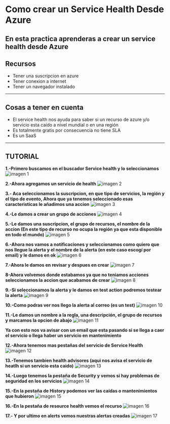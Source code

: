 # Como crear un Service Health Desde Azure

**En esta practica aprenderas a crear un service health desde Azure**
------------------------
## Recursos
- Tener una suscripcion en azure
- Tener conexion a internet
- Tener un navegador instalado
  
-------------------------
## Cosas a tener en cuenta
- El service health nos ayuda para saber si un recurso de azure y/o servicio esta caído a nivel mundial o en una región
- Es totalmente gratis por consecuencia no tiene SLA
- Es un SaaS
  
-------------------------
## TUTORIAL

**1.-Primero buscamos en el buscador Service health y lo seleccionamos**
![imagen 1](imagenes/1.png)

**2.-Ahora agregamos un servicio de health**
![imagen 2](imagenes/2.png)

**3.- Aca seleccionamos la suscripcion, en que tipo de servicios, la región y el tipo de evento, Ahora que ya tenemos seleccionado esas caracteristicas le añadimos una accion**
![imagen 3](imagenes/3.png)

**4.-Le damos a crear un grupo de acciones**
![imagen 4](imagenes/4.png)

**5.-Le damos una suscripcion, el grupo de recursos, el nombre de la accion (En este tipo de recurso no ocupa la región ya que esta disponible en todo el mundo)**
![imagen 5](imagenes/5.png)

**6.-Ahora nos vamos a notificaciones y seleccionamos como quiero que nos llegue la alerta y el nombre de la alerta (en este caso escogí por email) y le damos en ok**
![imagen 6](imagenes/6.png)

**7.-Ahora le damos en revisar y despues en crear**
![imagen 7](imagenes/7.png)

**8-Ahora volvemos donde estabamos ya que no teniamos acciones seleccionamos la accion que acabamos de crear**
![imagen 8](imagenes/8.png)

**9.-Si seleccionamos la alerta y le damos en test action podremos testear la alerta**
![imagen 9](imagenes/9.png)

**10.-Como podras ver nos llego la alerta al correo (es un test)**
![imagen 10](imagenes/10.png)

**11.-Le damos un nombre a la regla, una descripción, el grupo de recursos y marcamos la opcion de abajo**
![imagen 11](imagenes/11.png)

**Ya con esto nos va avisar con un email que esta pasando si se llega a caer el servicio o llega haber un servicio en mantenimiento**

**12.-Ahora tenemos mas pestañas del servicio de Service Health**
![imagen 12](imagenes/12.png)

**13.-Tenemos tambien health advisores (aqui nos avisa el servicio de heatlh si un servicio esta caido)**
![imagen 13](imagenes/13.png)

**14.-Luego tenemos la pestaña de Security y vemos si hay problemas de seguridad en los servicios**
![imagen 14](imagenes/14.png)

**15.-En la pestaña de History podemos ver las caídas o mantenimientos que hubieron**
![imagen 15](imagenes/15.png)

**16.-En la pestaña de resource health vemos el recurso**
![imagen 16](imagenes/16.png)

**17.- Y por ultimo en alerts vemos nuestras alertas creadas**
![imagen 17](imagenes/17.png)

